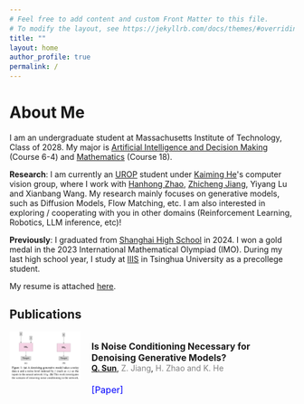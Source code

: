 ```yaml
---
# Feel free to add content and custom Front Matter to this file.
# To modify the layout, see https://jekyllrb.com/docs/themes/#overriding-theme-defaults
title: ""
layout: home
author_profile: true
permalink: /
---
```


# About Me

I am an undergraduate student at Massachusetts Institute of Technology, Class of 2028. My major is [Artificial Intelligence and Decision Making](https://www.csail.mit.edu/) (Course 6-4) and [Mathematics](https://math.mit.edu/index.php) (Course 18). 

**Research**: I am currently an [UROP](https://urop.mit.edu/) student under [Kaiming He](https://people.csail.mit.edu/kaiming/)'s computer vision group, where I work with [Hanhong Zhao](https://hope7happiness.github.io/#about-me), [Zhicheng Jiang](https://jzc-2007.github.io/), Yiyang Lu and Xianbang Wang. My research mainly focuses on generative models, such as Diffusion Models, Flow Matching, etc. I am also interested in exploring / cooperating with you in other domains (Reinforcement Learning, Robotics, LLM inference, etc)!

**Previously**: I graduated from [Shanghai High School](https://www.shs.cn/) in 2024. I won a gold medal in the 2023 International Mathematical Olympiad (IMO). During my last high school year, I study at [IIIS](https://iiis.tsinghua.edu.cn/) in Tsinghua University as a precollege student.

My resume is attached [here](/assets/pdf/resume.pdf).

## Publications

<!-- <figure class="third">
    <a href="/assets/images/publications/wot.png"><img src="/assets/images/publications/wot.png"></a>
    <p>Is Noise Conditioning Necessary for Denoising Generative Models?</p>
    <!-- <figcaption>Caption describing these two images.</figcaption> -->
<!-- </figure> -->

<div class="row">
    <div class="column" style="display: inline-block; vertical-align: top; width: 25%;">
        <a href="/assets/images/wot.png"><img src="/assets/images/wot.png"></a>
    </div>
    <div class="column" style="display: inline-block; vertical-align: top; width: 70%; margin-left: 3%">
        <p style="display: inline-block; vertical-align: top; font-size: 16px; margin-bottom: 0;"><b>Is Noise Conditioning Necessary for Denoising Generative Models?</b></p>
        <p style="display: inline-block; vertical-align: top; font-size: 14px; margin-top: 0; margin-bottom: 10px;">
                <u><b>Q. Sun</b></u>, 
                <span style="color: gray;">Z. Jiang</span>, 
                <span style="color: gray;">H. Zhao</span>
                <span style="color: gray;">and K. He</span>
        </p>
        <br>
        <p style="display: inline-block; vertical-align: top; font-size: 16px; margin-top: 10px;">
             <a href="https://arxiv.org/abs/2502.13129" style="text-decoration: none; color: blue;">[Paper]</a>
        </p>
    </div>
</div>